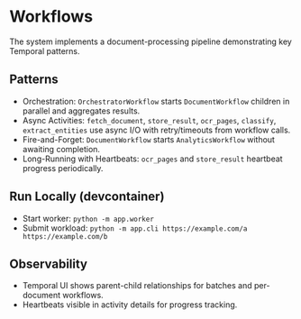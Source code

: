 # Workflows

The system implements a document-processing pipeline demonstrating key Temporal patterns.

## Patterns
- Orchestration: `OrchestratorWorkflow` starts `DocumentWorkflow` children in parallel and aggregates results.
- Async Activities: `fetch_document`, `store_result`, `ocr_pages`, `classify`, `extract_entities` use async I/O with retry/timeouts from workflow calls.
- Fire-and-Forget: `DocumentWorkflow` starts `AnalyticsWorkflow` without awaiting completion.
- Long-Running with Heartbeats: `ocr_pages` and `store_result` heartbeat progress periodically.

## Run Locally (devcontainer)
- Start worker: `python -m app.worker`
- Submit workload: `python -m app.cli https://example.com/a https://example.com/b`

## Observability
- Temporal UI shows parent-child relationships for batches and per-document workflows.
- Heartbeats visible in activity details for progress tracking.
